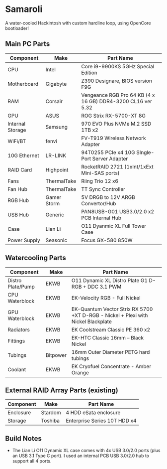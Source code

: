 # Samaroli
A water-cooled Hackintosh with custom hardline loop, using OpenCore bootloader!

## Main PC Parts

|Component|Make|Part Name|
|---|---|---|
|CPU|Intel|Core i9-9900KS 5GHz Special Edition|
|Motherboard|Gigabyte|Z390 Designare, BIOS version F9G|
|RAM|Corsair|Vengeance RGB Pro 64 KB (4 x 16 GB) DDR4-3200 CL16 ver 5.32|
|GPU|ASUS|ROG Strix RX-5700-XT 8G|
|Internal Storage|Samsung|970 EVO Plus NVMe M.2 SSD 1TB x2|
|WiFi/BT|fenvi|FV-T919 Wireless Network Adapter|
|10G Ethernet|LR-LINK|94T0255 PCIe x4 10G SIngle-Port Server Adapter|
|RAID Card|Highpoint|RocketRAID 2721 (1xInt/1xExt Mini-SAS ports)|
|Fans|ThermalTake|Riing Trio 12 x6|
|Fan Hub|ThermalTake|TT Sync Controller|
|RGB Hub|Gamer Storm|5V DRGB to 12V ARGB Convertor/Hub|
|USB Hub|Generic|PAN8USB-G01 USB3.0/2.0 x2 PCB Internal Hub|
|Case|Lian Li|O11 Dyanmic XL Full Tower Case|
|Power Supply|Seasonic|Focus GX-580 850W|

## Watercooling Parts

|Component|Make|Part Name|
|---|---|---|
|Distro Plate/Pump|EKWB|O11 Dynamic XL Distro Plate G1 D-RGB + DDC 3.1 PWM|
|CPU Waterblock|EKWB|EK-Velocity RGB - Full Nickel|
|GPU Waterblock|EKWB|EK-Quantum Vector Strix RX 5700 +XT D-RGB - Nickel + Plexi with Nickel Blackplate|
|Radiators|EKWB|EK Coolstream Classic PE 360 x2|
|Fittings|EKWB|EK-HTC Classic 16mm – Black Nickel|
|Tubings|Bitpower|16mm Outer Diameter PETG hard tubings|
|Coolant|EKWB|EK Cryofuel Concentrate - Amber Orange|

## External RAID Array Parts (existing)

|Component|Make|Part Name|
|---|---|---|
|Enclosure|Stardom|4 HDD eSata enclosure|
|Storage|Toshiba|Enterprise Series 10T HDD x4|

## Build Notes
- The Lian Li O11 Dynamic XL case comes with 4x USB 3.0/2.0 ports (plus an USB 3.1 Type C port). I used an internal PCB USB 3.0/2.0 hub to support all 4 ports.
